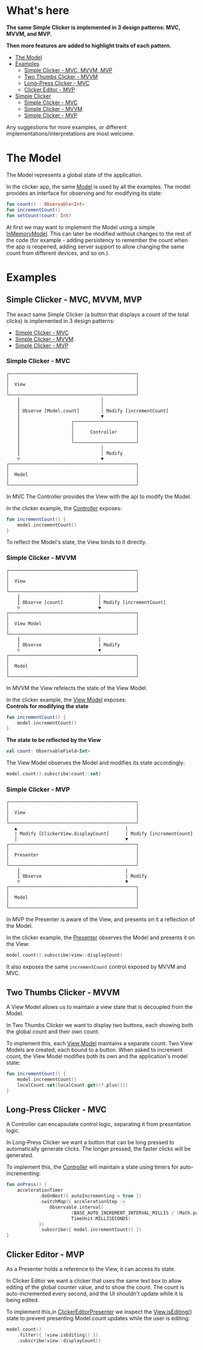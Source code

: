 # What's here

**The same Simple Clicker is implemented in 3 design patterns: MVC, MVVM, and MVP.**

**Then more features are added to highlight traits of each pattern.**
  
- [The Model](#the-model)
- [Examples](#examples)
  * [Simple Clicker - MVC, MVVM, MVP](#simple-clicker---mvc-mvvm-mvp)
  * [Two Thumbs Clicker - MVVM](#two-thumbs-clicker---mvvm)
  * [Long-Press Clicker - MVC](#long-press-clicker---mvc)
  * [Clicker Editor - MVP](#clicker-editor---mvp)
- [Simple Clicker](#simple-clicker)
  * [Simple Clicker - MVC](#simple-clicker---mvc)
  * [Simple Clicker - MVVM](#simple-clicker---mvvm)
  * [Simple Clicker - MVP](#simple-clicker---mvp)
  
Any suggestions for more examples, or different implementations/interpretations are most welcome.

# The Model

The Model represents a global state of the application. 

In the clicker app, the same [Model](/app/src/main/java/com/example/mkorakin/UiDesignPatternsByExample/Model/Model.kt) is used by all the examples. The model provides an interface for observing and for modifying its state:

```kotlin
fun count() : Observable<Int>
fun incrementCount()
fun setCount(count: Int)
```

At first we may want to implement the Model using a simple [InMemoryModel](/app/src/main/java/com/example/mkorakin/UiDesignPatternsByExample/Model/InMemoryModel.kt).
This can later be modified without changes to the rest of the code (for example - adding persistency to remember the count when the app is reopened, adding server support to allow changing the same count from different devices, and so on.).

# Examples

## Simple Clicker - MVC, MVVM, MVP

The exact same Simple Clicker (a button that displays a count of the total clicks) is implemented in 3 design patterns:
 - [Simple Clicker - MVC](#simple-clicker---mvc)
 - [Simple Clicker - MVVM](#simple-clicker---mvvm)
 - [Simple Clicker - MVP](#simple-clicker---mvp)

### Simple Clicker - MVC
```
┌───────────────────────────────────────────────┐
│                                               │
│  View                                         │
│                                               │
└───────────────────────────────────────────────┘
    ┋                              │
    ┋                              │
    ┋ Observe [Model.count]        │ Modify [incrementCount]
    ┋                              ▼
    ┋                   ┌───────────────────────┐
    ┋                   │                       │
    ┋                   │      Controller       │
    ┋                   │                       │
    ┋                   └───────────────────────┘
    ┋                              │
    ┋                              │ Modify
    ▽                              ▼
┌───────────────────────────────────────────────┐
│                                               │
│  Model                                        │
│                                               │
└───────────────────────────────────────────────┘
```
In MVC The Controller provides the View with the api to modify the Model.

In the clicker example, the [Controller](/app/src/main/java/com/example/mkorakin/UiDesignPatternsByExample/clickers/SimpleClicker/mvc/SimpleClickerController.kt) exposes:
```kotlin
fun incrementCount() {
    model.incrementCount()
}
```

To reflect the Model's state, the View binds to it directly.

### Simple Clicker - MVVM
```
┌───────────────────────────────────────────────┐
│                                               │
│  View                                         │
│                                               │
└───────────────────────────────────────────────┘
    ┋                             │
    ┋ Observe [count]             │ Modify [incrementCount]
    ▽                             ▼
┌───────────────────────────────────────────────┐
│                                               │
│  View Model                                   │
│                                               │
└───────────────────────────────────────────────┘
    ┋                             |
    ┋ Observe                     | Modify
    ▽                             ▼
┌───────────────────────────────────────────────┐
│                                               │
│  Model                                        │
│                                               │
└───────────────────────────────────────────────┘
```
In MVVM the View refelects the state of the View Model.

In the clicker example, the [View Model](/app/src/main/java/com/example/mkorakin/UiDesignPatternsByExample/clickers/SimpleClicker/mvvm/SimpleClickerViewModel.kt) exposes:  
**Controls for modifying the state**
```kotlin
fun incrementCount() {
    model.incrementCount()
}
```
**The state to be reflected by the View**
```kotlin
val count: ObservableField<Int>
```
The View Model observes the Model and modifies its state accordingly:
```kotlin
model.count().subscribe(count::set)
```

### Simple Clicker - MVP
```
┌───────────────────────────────────────────────┐
│                                               │
│  View                                         │
│                                               │
└───────────────────────────────────────────────┘
   ▲                                        |
   | Modify [ClickerView.displayCount]      | Modify [incrementCount]
   |                                        ▼
┌───────────────────────────────────────────────┐
│                                               │
│  Presenter                                    │
│                                               │
└───────────────────────────────────────────────┘
    ┋                                       |
    ┋ Observe                               | Modify
    ▽                                       ▼
┌───────────────────────────────────────────────┐
│                                               │
│  Model                                        │
│                                               │
└───────────────────────────────────────────────┘
```
In MVP the Presenter is aware of the View, and presents on it a reflection of the Model.

In the clicker example, the [Presenter](/app/src/main/java/com/example/mkorakin/UiDesignPatternsByExample/clickers/SimpleClicker/mvp/SimpleClickerPresenter.kt) 
observes the Model and presents it on the View:
```kotlin
model.count().subscribe(view::displayCount)
```
It also exposes the same ```incrementCount``` control exposed by MVVM and MVC.

## Two Thumbs Clicker - MVVM
A View Model allows us to maintain a view state that is decoupled from the Model. 

In Two Thumbs Clicker we want to display two buttons, each showing both the global count and their own count.   
  
To implement this, each [View Model](/app/src/main/java/com/example/mkorakin/UiDesignPatternsByExample/clickers/TwoThumbClicker/StatefulClickerViewModel.kt) 
maintains a separate count. Two View Models are created, each bound to a button. When asked to increment count, the View Model modifies both its own and the application's model state:
```kotlin
fun incrementCount() {
    model.incrementCount()
    localCount.set(localCount.get()?.plus(1))
}
```

## Long-Press Clicker - MVC
A Controller can encapsulate control logic, separating it from presentation logic.

In Long-Press Clicker we want a button that can be long pressed to automatically generate clicks. The longer pressed, the faster clicks will be generated.

To implement this, the [Controller](/app/src/main/java/com/example/mkorakin/UiDesignPatternsByExample/clickers/LongPressClicker/LongPressClickerController.kt) will maintain a state using timers for auto-incrementing:
```kotlin
fun onPress() {
    accelerationTimer
            .doOnNext({ autoIncrementing = true })
            .switchMap({ accelerationStep ->
                Observable.interval(
                        (BASE_AUTO_INCREMENT_INTERVAL_MILLIS / (Math.pow(2.0, accelerationStep.toDouble()))).toLong(),
                        TimeUnit.MILLISECONDS)
            })
            .subscribe({ model.incrementCount() })
}
```

## Clicker Editor - MVP
As a Presenter holds a reference to the View, it can access its state.

In Clicker Editor we want a clicker that uses the same text box to allow editing of the global counter value, and to show the count. The count is auto-incremented every second, and the UI shouldn't update while it is being edited.

To implement this,in [ClickerEditorPresenter](/app/src/main/java/com/example/mkorakin/UiDesignPatternsByExample/clickers/ClickerEditor/ClickerEditorPresenter.kt) we inspect the 
[View.isEditing()](/app/src/main/java/com/example/mkorakin/UiDesignPatternsByExample/clickers/ClickerEditor/ClickerEditorView.kt) state to prevent presenting Model.count updates while the user is editing:
```kotlin
model.count()
    .filter({ !view.isEditing() })
    .subscribe(view::displayCount))
```

